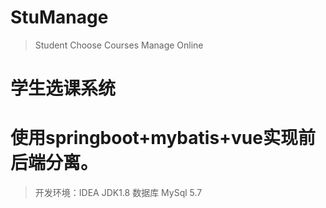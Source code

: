 # StuManage
> Student Choose Courses Manage Online

# 学生选课系统

# 使用springboot+mybatis+vue实现前后端分离。

> 开发环境：IDEA JDK1.8
> 数据库 MySql 5.7

